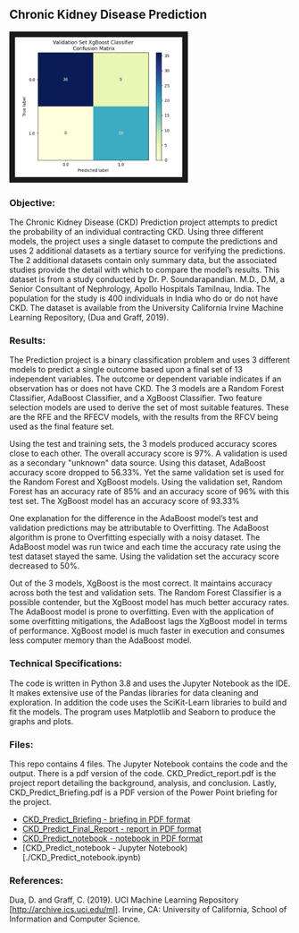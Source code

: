 ## Chronic Kidney Disease Prediction

<img src="./XgBoost.png" 
 width="300" height="250" border="10" />

### Objective:

The Chronic Kidney Disease (CKD) Prediction project attempts to predict the probability of an individual contracting CKD. Using three different models, the project uses a single dataset to compute the predictions and uses 2 additional datasets as a tertiary source for verifying the predictions. The 2 additional datasets contain only summary data, but the associated studies provide the detail with which to compare the model’s results. This dataset is from a study conducted by Dr. P. Soundarapandian. M.D., D.M, a Senior Consultant of Nephrology, Apollo Hospitals Tamilnau, India. The population for the study is 400 individuals in India who do or do not have CKD. The dataset is available from the University California Irvine Machine Learning Repository, (Dua and Graff, 2019).

### Results:

The Prediction project is a binary classification problem and uses 3 different models to predict a single outcome based upon a final set of 13 independent variables. The outcome or dependent variable indicates if an observation has or does not have CKD. The 3 models are a Random Forest Classifier, AdaBoost Classifier, and a XgBoost Classifier. Two feature selection models are used to derive the set of most suitable features. These are the RFE and the RFECV models, with the results from the RFCV being used as the final feature set.

Using the test and training sets, the 3 models produced accuracy scores close to each other. The overall accuracy score is 97%. A validation is used as a secondary "unknown" data source.  Using this dataset, AdaBoost accuracy score dropped to 56.33%. Yet the same validation set is used for the Random Forest and XgBoost models. Using the validation set, Random Forest has an accuracy rate of 85% and an accuracy score of 96% with this test set. The XgBoost model has an accuracy score of 93.33% 

One explanation for the difference in the AdaBoost model’s test and validation predictions may be attributable to Overfitting. The AdaBoost algorithm is prone to Overfitting especially with a noisy dataset. The AdaBoost model was run twice and each time the accuracy rate using the test dataset stayed the same. Using the validation set the accuracy score decreased to 50%.

Out of the 3 models, XgBoost is the most correct. It maintains accuracy across both the test and validation sets. The Random Forest Classifier is a possible contender, but the XgBoost model has much better accuracy rates. The AdaBoost model is prone to overfitting. Even with the application of some overfitting mitigations, the AdaBoost lags the XgBoost model in terms of performance. XgBoost model is much faster in execution and consumes less computer memory than the AdaBoost model.

### Technical Specifications:

The code is written in Python 3.8 and uses the Jupyter Notebook as the IDE.  It makes extensive use of the Pandas libraries for data cleaning and exploration.  In addition the code uses the SciKit-Learn libraries to build and fit the models.  The program uses Matplotlib and Seaborn to produce the graphs and plots.

### Files:

This repo contains 4 files.  The Jupyter Notebook contains the code and the output.  There is a pdf version of the code.  CKD_Predict_report.pdf is the project report detailing the background, analysis, and conclusion.  Lastly, CKD_Predict_Briefing.pdf is a PDF version of the Power Point briefing for the project. 

* [CKD_Predict_Briefing - briefing in PDF format](./CKD_Predict_Briefing.pdf)
* [CKD_Predict_Final_Report - report in PDF format](./CKD_Predict_Final_Report.pdf)
* [CKD_Predict_notebook - notebook in PDF format](./CKD_Predict_notebook.pdf)
* [CKD_Predict_notebook - Jupyter Notebook)[./CKD_Predict_notebook.ipynb)

### References:

Dua, D. and Graff, C. (2019). UCI Machine Learning Repository [http://archive.ics.uci.edu/ml]. Irvine, CA: University of California, School of Information and Computer Science.
